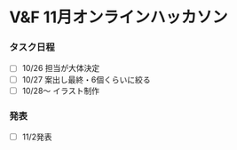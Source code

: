 # V&F 11月オンラインハッカソン
### タスク日程
* [ ] 10/26 担当が大体決定
* [ ] 10/27 案出し最終・6個くらいに絞る
* [ ] 10/28〜 イラスト制作

### 発表
* [ ] 11/2発表
